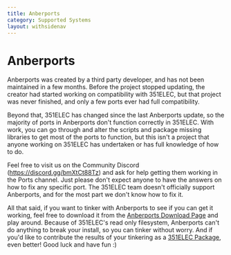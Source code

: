 ```yaml
---
title: Anberports
category: Supported Systems
layout: withsidenav
---
```


# Anberports

Anberports was created by a third party developer, and has not been maintained in a few months. Before the project stopped updating, the creator had started working on compatibility with 351ELEC, but that project was never finished, and only a few ports ever had full compatibility.

Beyond that, 351ELEC has changed since the last Anberports update, so the majority of ports in Anberports don't function correctly in 351ELEC. With work, you can go through and alter the scripts and package missing libraries to get most of the ports to function, but this isn't a project that anyone working on 351ELEC has undertaken or has full knowledge of how to do.

Feel free to visit us on the Community Discord (https://discord.gg/bmXtCt88Tz) and ask for help getting them working in the Ports channel. Just please don't expect anyone to have the answers on how to fix any specific port. The 351ELEC team doesn't officially support Anberports, and for the most part we don't know how to fix it.

All that said, if you want to tinker with Anberports to see if you can get it working, feel free to download it from the [Anberports Download Page](https://github.com/sponsors/krishenriksen) and play around. Because of 351ELEC's read only filesystem, Anberports can't do anything to break your install, so you can tinker without worry. And if you'd like to contribute the results of your tinkering as a [351ELEC Package](Contributing-to-351ELEC#contributing-community-built-packages), even better! Good luck and have fun :)